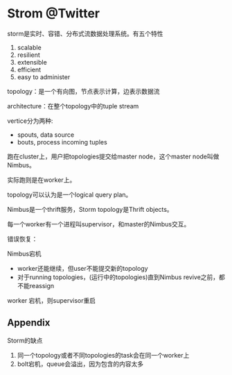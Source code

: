 # Strom @Twitter

storm是实时、容错、分布式流数据处理系统。有五个特性

1. scalable
2. resilient
3. extensible
4. efficient
5. easy to administer

topology：是一个有向图，节点表示计算，边表示数据流

architecture：在整个topology中的tuple stream

vertice分为两种:
+ spouts, data source
+ bouts, process incoming tuples

跑在cluster上，用户把topologies提交给master node，这个master node叫做Nimbus。

实际跑则是在worker上。

topology可以认为是一个logical query plan。

Nimbus是一个thrift服务，Storm topology是Thrift objects。

每一个worker有一个进程叫supervisor，和master的Nimbus交互。

错误恢复：

Nimbus宕机
+ worker还能继续，但user不能提交新的topology
+ 对于running topologies，(运行中的topologies)直到Nimbus revive之前，都不能reassign

worker 宕机，则supervisor重启

## Appendix

Storm的缺点
1. 同一个topology或者不同topologies的task会在同一个worker上
2. bolt宕机，queue会溢出，因为包含的内容太多